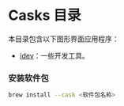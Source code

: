 # Casks 目录

本目录包含以下图形界面应用程序：

- [idev](idev.rb)：一些开发工具。

### 安装软件包
```bash
brew install --cask <软件包名称>
```